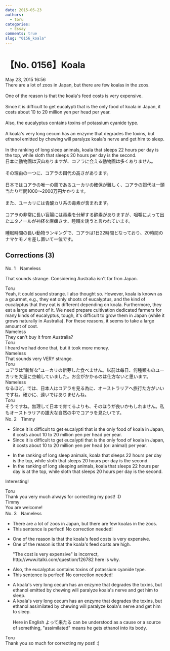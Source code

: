 ```yaml
---
date: 2015-05-23
authors:
  - toru
categories:
  - Essay
comments: true
slug: "0156_koala"
---
```


# 【No. 0156】Koala
<div class="date">May 23, 2015 16:56</div>
<div id="post"><div id="body_show_ori">
There are a lot of zoos in Japan, but there are few koalas in the zoos.<br/><br/>One of the reason is that the koala's feed costs is very expensive. <br/><br/>Since it is difficult to get eucalypti that is the only food of koala in Japan, it costs about 10 to 20 million yen per head per year.<br/><br/>Also, the eucalyptus contains toxins of potassium cyanide type.<br/><br/>A koala's very long cecum has an enzyme that degrades the toxins, but ethanol emitted by chewing will paralyze koala's nerve and get him to sleep.<br/><br/>In the ranking of long sleep animals, koala that sleeps 22 hours per day is the top, while sloth that sleeps 20 hours per day is the second.
</div></div>

<!-- more -->

<div id="post_ja"><div id="body_show_mo">
日本に動物園は沢山ありますが、コアラに会える動物園は多くありません。<br/><br/>その理由の一つに、コアラの餌代の高さがあります。<br/><br/>日本ではコアラの唯一の餌であるユーカリの確保が難しく、コアラの餌代は一頭当たり年間1000～2000万円かかります。<br/><br/>また、ユーカリには青酸カリ系の毒素が含まれます。<br/><br/>コアラの非常に長い盲腸には毒素を分解する酵素がありますが、咀嚼によって出たエタノールが神経を麻痺させ、睡眠を誘うと言われています。<br/><br/>睡眠時間の長い動物ランキングで、コアラは1日22時間となっており、20時間のナマケモノを差し置いて一位です。
</div></div>

## Corrections (3)
<div id="block"><div class="first_name"> No. 1　<span class="just_name">Nameless</span></div><div id="block2">
<p class="comment_small">
 That sounds strange. Considering Australia isn't far fron Japan.
</p>

</div><div class="name"><span class="just_name">Toru</span><br>
Yeah, it could sound strange. I also thought so. However, koala is known as a gourmet, e.g., they eat only shoots of eucalyptus, and the kind of eucalyptus that they eat is different depending on koala. Furthermore, they eat a large amount of it. We need prepare cultivation dedicated farmers for many kinds of eucalyptus, tough, it's difficult to grow them in Japan (while it grows naturally in Australia).  For these reasons, it seems to take a large amount of cost.
</div>
<div class="name"><span class="just_name">Nameless</span><br>
They can't buy it from Australia?
</div>
<div class="name"><span class="just_name">Toru</span><br>
I heard we had done that, but it took more money.
</div>
<div class="name"><span class="just_name">Nameless</span><br>
That sounds very VERY strange. 
</div>
<div class="name"><span class="just_name">Toru</span><br>
コアラは"新鮮な"ユーカリの新芽した食べません。以前は毎日、何種類ものユーカリを大量に空輸していました。お金がかかるのは仕方ないと思います。
</div>
<div class="name"><span class="just_name">Nameless</span><br>
なるほど。では、日本人はコアラを見る為に、オーストラリアへ旅行た方がいいですね。確かに、遠いではありませんね。
</div>
<div class="name"><span class="just_name">Toru</span><br>
そうですね。無理して日本で育てるよりも、そのほうが良いかもしれません。私もオーストラリアの雄大な自然の中でコアラを見たいです。
</div>
</div>
<div id="block"><div class="first_name"> No. 2　<span class="just_name">Timmy</span></div><div id="block2">
<ul class="correction_field">
<li class="incorrect">Since it is difficult to get eucalypti that is the only food of koala in Japan, it costs about 10 to 20 million yen per head per year.</li>
<li class="corrected correct">
Since it is difficult to get eucalypti that is the only food of koala in Japan, it costs about 10 to 20 million yen per head (or: <span class="f_blue">animal</span>) per year.
</li>
</ul>
<ul class="correction_field">
<li class="incorrect">In the ranking of long sleep animals, koala that sleeps 22 hours per day is the top, while sloth that sleeps 20 hours per day is the second.</li>
<li class="corrected correct">
In the ranking of long sleep<span class="f_blue">ing</span> animals, koala that sleeps 22 hours per day is <span class="f_blue">at </span>the top, while sloth that sleeps 20 hours per day is the second.
</li>
</ul>
<p class="comment_small">
 Interesting!
</p>

</div><div class="name"><span class="just_name">Toru</span><br>
Thank you very much always for correcting my post! :D
</div>
<div class="name"><span class="just_name">Timmy</span><br>
You are welcome!
</div>
</div>
<div id="block"><div class="first_name"> No. 3　<span class="just_name">Nameless</span></div><div id="block2">
<ul class="correction_field">
<li class="incorrect">There are a lot of zoos in Japan, but there are few koalas in the zoos.</li>
<li class="corrected perfect">This sentence is perfect! No correction needed!</li>
</ul>
<ul class="correction_field">
<li class="incorrect">One of the reason is that the koala's feed costs is very expensive.</li>
<li class="corrected correct">
One of the reason is that the koala's feed costs <span class="f_blue">are high</span>.
<p class="correction_comment">"The cost is very expensive" is incorrect, http://www.italki.com/question/126782 here is why.</p>
</li>
</ul>
<ul class="correction_field">
<li class="incorrect">Also, the eucalyptus contains toxins of potassium cyanide type.</li>
<li class="corrected perfect">This sentence is perfect! No correction needed!</li>
</ul>
<ul class="correction_field">
<li class="incorrect">A koala's very long cecum has an enzyme that degrades the toxins, but ethanol emitted by chewing will paralyze koala's nerve and get him to sleep.</li>
<li class="corrected correct">
A koala's very long cecum has an enzyme that degrades the toxins, but ethanol assimilated by chewing will paralyze koala's nerve and get him to sleep.
<p class="correction_comment">Here in English よって来たる can be understood as a cause or a source of something, "assimilated" means he gets ethanol into its body.</p>
</li>
</ul>
</div><div class="name"><span class="just_name">Toru</span><br>
Thank you so much for correcting my post! :)
</div>
</div>
